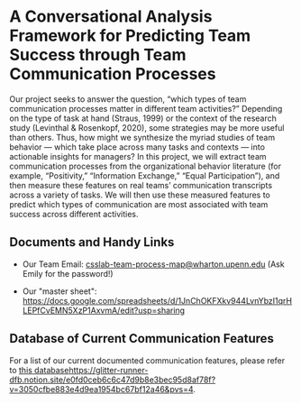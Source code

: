 # A Conversational Analysis Framework for Predicting Team Success through Team Communication Processes
Our project seeks to answer the question, “which types of team communication processes matter in different team activities?” Depending on the type of task at hand (Straus, 1999) or the context of the research study (Levinthal & Rosenkopf, 2020), some strategies may be more useful than others. Thus, how might we synthesize the myriad studies of team behavior — which take place across many tasks and contexts — into actionable insights for managers? In this project, we will extract team communication processes from the organizational behavior literature (for example, “Positivity,” “Information Exchange,” “Equal Participation”), and then measure these features on real teams’ communication transcripts across a variety of tasks. We will then use these measured features to predict which types of communication are most associated with team success across different activities.

## Documents and Handy Links
- Our Team Email: csslab-team-process-map@wharton.upenn.edu (Ask Emily for the password!)

- Our "master sheet":
https://docs.google.com/spreadsheets/d/1JnChOKFXkv944LvnYbzI1qrHLEPfCvEMN5XzP1AxvmA/edit?usp=sharing

## Database of Current Communication Features
For a list of our current documented communication features, please refer to [this database](https://glitter-runner-dfb.notion.site/e0fd0ceb6c6c47d9b8e3bec95d8af78f?v=3050cfbe883e4d9ea1954bc67bf12a46&pvs=4)https://glitter-runner-dfb.notion.site/e0fd0ceb6c6c47d9b8e3bec95d8af78f?v=3050cfbe883e4d9ea1954bc67bf12a46&pvs=4.

